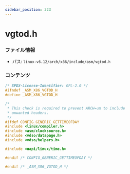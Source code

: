 ```yaml
---
sidebar_position: 323
---
```

# vgtod.h

### ファイル情報

- パス: `linux-v6.12/arch/x86/include/asm/vgtod.h`

### コンテンツ

```h
/* SPDX-License-Identifier: GPL-2.0 */
#ifndef _ASM_X86_VGTOD_H
#define _ASM_X86_VGTOD_H

/*
 * This check is required to prevent ARCH=um to include
 * unwanted headers.
 */
#ifdef CONFIG_GENERIC_GETTIMEOFDAY
#include <linux/compiler.h>
#include <asm/clocksource.h>
#include <vdso/datapage.h>
#include <vdso/helpers.h>

#include <uapi/linux/time.h>

#endif /* CONFIG_GENERIC_GETTIMEOFDAY */

#endif /* _ASM_X86_VGTOD_H */

```

